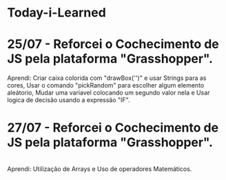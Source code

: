 # Today-i-Learned

# 25/07 - Reforcei o Cochecimento de JS pela plataforma "Grasshopper".
Aprendi: Criar caixa colorida com "drawBox('')" e usar Strings para as cores, Usar o comando "pickRandom" para escolher algum elemento aleátorio,  Mudar uma variavel colocando um segundo valor nela e Usar logica de decisão usando a expressão "IF".

# 27/07 - Reforcei o Cochecimento de JS pela plataforma "Grasshopper".
</br>
Aprendi: Utilização de Arrays e Uso de operadores Matemáticos.

